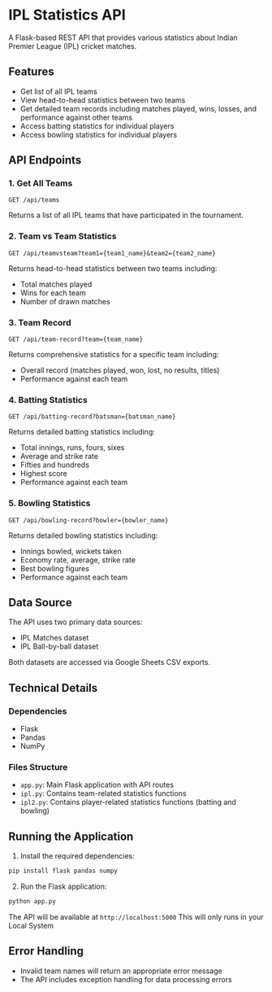 # IPL Statistics API

A Flask-based REST API that provides various statistics about Indian Premier League (IPL) cricket matches.

## Features

- Get list of all IPL teams
- View head-to-head statistics between two teams
- Get detailed team records including matches played, wins, losses, and performance against other teams
- Access batting statistics for individual players
- Access bowling statistics for individual players

## API Endpoints

### 1. Get All Teams
```
GET /api/teams
```
Returns a list of all IPL teams that have participated in the tournament.

### 2. Team vs Team Statistics
```
GET /api/teamvsteam?team1={team1_name}&team2={team2_name}
```
Returns head-to-head statistics between two teams including:
- Total matches played
- Wins for each team
- Number of drawn matches

### 3. Team Record
```
GET /api/team-record?team={team_name}
```
Returns comprehensive statistics for a specific team including:
- Overall record (matches played, won, lost, no results, titles)
- Performance against each team

### 4. Batting Statistics
```
GET /api/batting-record?batsman={batsman_name}
```
Returns detailed batting statistics including:
- Total innings, runs, fours, sixes
- Average and strike rate
- Fifties and hundreds
- Highest score
- Performance against each team

### 5. Bowling Statistics
```
GET /api/bowling-record?bowler={bowler_name}
```
Returns detailed bowling statistics including:
- Innings bowled, wickets taken
- Economy rate, average, strike rate
- Best bowling figures
- Performance against each team

## Data Source
The API uses two primary data sources:
- IPL Matches dataset
- IPL Ball-by-ball dataset

Both datasets are accessed via Google Sheets CSV exports.

## Technical Details

### Dependencies
- Flask
- Pandas
- NumPy

### Files Structure
- `app.py`: Main Flask application with API routes
- `ipl.py`: Contains team-related statistics functions
- `ipl2.py`: Contains player-related statistics functions (batting and bowling)

## Running the Application

1. Install the required dependencies:
```bash
pip install flask pandas numpy
```

2. Run the Flask application:
```bash
python app.py
```

The API will be available at `http://localhost:5000` 
This will only runs in your Local System

## Error Handling
- Invalid team names will return an appropriate error message
- The API includes exception handling for data processing errors
